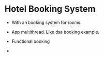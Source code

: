 # Hotel Booking System
- With an booking system for rooms.
- App multithread. Like dsa booking example.

- Functional booking 
- 
